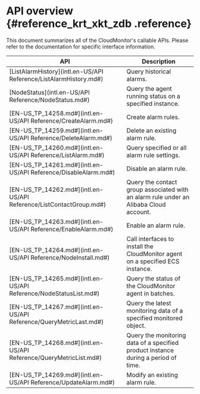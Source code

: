 # API overview {#reference_krt_xkt_zdb .reference}

This document summarizes all of the CloudMonitor's callable APIs. Please refer to the documentation for specific interface information.

|API|Description|
|---|-----------|
|[ListAlarmHistory](intl.en-US/API Reference/ListAlarmHistory.md#)|Query historical alarms.|
|[NodeStatus](intl.en-US/API Reference/NodeStatus.md#)|Query the agent running status on a specified instance.|
|[EN-US\_TP\_14258.md\#](intl.en-US/API Reference/CreateAlarm.md#)|Create alarm rules.|
|[EN-US\_TP\_14259.md\#](intl.en-US/API Reference/DeleteAlarm.md#)|Delete an existing alarm rule.|
|[EN-US\_TP\_14260.md\#](intl.en-US/API Reference/ListAlarm.md#)|Query specified or all alarm rule settings.|
|[EN-US\_TP\_14261.md\#](intl.en-US/API Reference/DisableAlarm.md#)|Disable an alarm rule.|
|[EN-US\_TP\_14262.md\#](intl.en-US/API Reference/ListContactGroup.md#)|Query the contact group associated with an alarm rule under an Alibaba Cloud account.|
|[EN-US\_TP\_14263.md\#](intl.en-US/API Reference/EnableAlarm.md#)|Enable an alarm rule.|
|[EN-US\_TP\_14264.md\#](intl.en-US/API Reference/NodeInstall.md#)|Call interfaces to install the CloudMonitor agent on a specified ECS instance.|
|[EN-US\_TP\_14265.md\#](intl.en-US/API Reference/NodeStatusList.md#)|Query the status of the CloudMonitor agent in batches.|
|[EN-US\_TP\_14267.md\#](intl.en-US/API Reference/QueryMetricLast.md#)|Query the latest monitoring data of a specified monitored object.|
|[EN-US\_TP\_14268.md\#](intl.en-US/API Reference/QueryMetricList.md#)|Query the monitoring data of a specified product instance during a period of time.|
|[EN-US\_TP\_14269.md\#](intl.en-US/API Reference/UpdateAlarm.md#)|Modify an existing alarm rule.|

